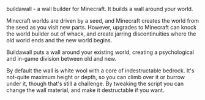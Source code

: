 buildawall - a wall builder for Minecraft. It builds a wall around
your world.


Minecraft worlds are driven by a seed, and Minecraft creates the world
from the seed as you visit new parts. However, upgrades to Minecraft
can knock the world builder out of whack, and create jarring
discontinuities where the old world ends and the new world begins.

Buildawall puts a wall around your existing world, creating a
psychological and in-game division between old and new.

By default the wall is white wool with a core of indestructable
bedrock. It's not-quite maximum height or depth, so you can climb over
it or burrow under it, though that's still a challenge. By tweaking
the script you can change the wall material, and make it destructable
if you want.
